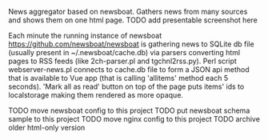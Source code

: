 News aggregator based on newsboat. Gathers news from many sources and shows them on one html page. 
TODO add presentable screenshot here

Each minute the running instance of newsboat https://github.com/newsboat/newsboat is gathering news
to SQLite db file (usually present in ~/.newsboat/cache.db) via parsers converting html pages to RSS
feeds (like 2ch-parser.pl and tgchnl2rss.py).
Perl script webserver-news.pl connects to cache.db file to form a JSON api method that is available
to Vue app (that is calling 'allitems' method each 5 seconds). 'Mark all as read' button on top of the
page puts items' ids to localstorage making them rendered as more opaque.

TODO move newsboat config to this project
TODO put newsboat schema sample to this project
TODO move nginx config to this project
TODO archive older html-only version
